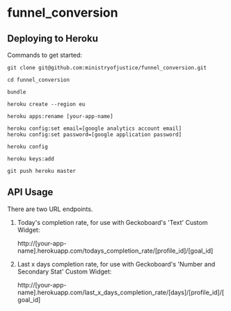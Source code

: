 funnel_conversion
=================

Deploying to Heroku
-------------------

Commands to get started:

    git clone git@github.com:ministryofjustice/funnel_conversion.git

    cd funnel_conversion

    bundle

    heroku create --region eu

    heroku apps:rename [your-app-name]

    heroku config:set email=[google analytics account email]
    heroku config:set password=[google application password]

    heroku config

    heroku keys:add

    git push heroku master

API Usage
---------

There are two URL endpoints.

1. Today's completion rate, for use with Geckoboard's 'Text' Custom Widget:

    http://[your-app-name].herokuapp.com/todays_completion_rate/[profile_id]/[goal_id]

2. Last x days completion rate, for use with Geckoboard's 'Number and Secondary Stat' Custom Widget:

    http://[your-app-name].herokuapp.com/last_x_days_completion_rate/[days]/[profile_id]/[goal_id]


